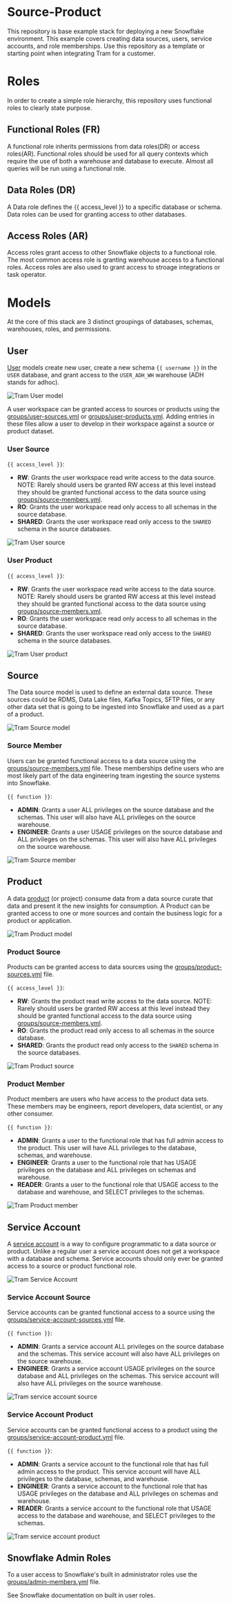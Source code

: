 # Source-Product

This repository is base example stack for deploying a new Snowflake environment.  This example covers creating data sources, users, service accounts, and role memberships.  Use this repository as a template or starting point when integrating Tram for a customer.

# Roles

In order to create a simple role hierarchy, this repository uses functional roles to clearly state purpose.

## Functional Roles (FR)

A functional role inherits permissions from data roles(DR) or access roles(AR).  Functional roles should be used for all query contexts which require the use of both a warehouse and database to execute.  Almost all queries will be run using a functional role.

## Data Roles (DR)

A Data role defines the {{ access_level }} to a specific database or schema.  Data roles can be used for granting access to other databases.

## Access Roles (AR)

Access roles grant access to other Snowflake objects to a functional role.  The most common access role is granting warehouse access to a functional roles.  Access roles are also used to grant access to stroage integrations or task operator.


# Models

At the core of this stack are 3 distinct groupings of databases, schemas, warehouses, roles, and permissions.

## User

[User](models/user.yml) models create new user, create a new schema `{{ username }}` in the `USER` database, and grant access to the `USER_ADH_WH` warehouse (ADH stands for adhoc).

![Tram User model](https://github.com/phdata/tram-cicd-template/blob/main/stacks/source-product/docs/images/phdata-tram-base-stack-user.png?raw=true)

A user workspace can be granted access to sources or products using the [groups/user-sources.yml](groups/users-sources.yml) or [groups/user-products.yml](groups/user-products.yml).  Adding entries in these files allow a user to develop in their workspace against a source or product dataset.

### User Source

`{{ access_level }}`:

- **RW**: Grants the user workspace read write access to the data source.  NOTE: Rarely should users be granted RW access at this level instead they should be granted functional access to the data source using [groups/source-members.yml](groups/source-members.yml).
- **RO**: Grants the user workspace read only access to all schemas in the source database.
- **SHARED**: Grants the user workspace read only access to the `SHARED` schema in the source databases.

![Tram User source](https://github.com/phdata/tram-cicd-template/blob/main/stacks/source-product/docs/images/phdata-tram-base-stack-user-source.png?raw=true)

### User Product

`{{ access_level }}`:

- **RW**: Grants the user workspace read write access to the data source.  NOTE: Rarely should users be granted RW access at this level instead they should be granted functional access to the data source using [groups/source-members.yml](groups/source-members.yml).
- **RO**: Grants the user workspace read only access to all schemas in the source database.
- **SHARED**: Grants the user workspace read only access to the `SHARED` schema in the source databases.

![Tram User product](https://github.com/phdata/tram-cicd-template/blob/main/stacks/source-product/docs/images/phdata-tram-base-stack-user-product.png?raw=true)


## Source

The Data source model is used to define an external data source.  These sources could be RDMS, Data Lake files, Kafka Topics, SFTP files, or any other data set that is going to be ingested into Snowflake and used as a part of a product.

![Tram Source model](https://github.com/phdata/tram-cicd-template/blob/main/stacks/source-product/docs/images/phdata-tram-base-stack-source.png?raw=true)

### Source Member

Users can be granted functional access to a data source using the [groups/source-members.yml](groups/source-members.yml) file.  These memberships define users who are most likely part of the data engineering team ingesting the source systems into Snowflake.

`{{ function }}`:

- **ADMIN**: Grants a user ALL privileges on the source database and the schemas.  This user will also have ALL privileges on the source warehouse.
- **ENGINEER**: Grants a user USAGE privileges on the source database and ALL privileges on the schemas.  This user will also have ALL privileges on the source warehouse.

![Tram Source member](https://github.com/phdata/tram-cicd-template/blob/main/stacks/source-product/docs/images/phdata-tram-base-stack-source-member.png?raw=true)

## Product

A data [product](models/product.yml) (or project) consume data from a data source curate that data and present it the new insights for consumption.  A Product can be granted access to one or more sources and contain the business logic for a product or application.

![Tram Product model](https://github.com/phdata/tram-cicd-template/blob/main/stacks/source-product/docs/images/phdata-tram-base-stack-product.png?raw=true)

### Product Source

Products can be granted access to data sources using the [groups/product-sources.yml](groups/product-sources.yml) file.

`{{ access_level }}`:

- **RW**: Grants the product read write access to the data source.  NOTE: Rarely should users be granted RW access at this level instead they should be granted functional access to the data source using [groups/source-members.yml](groups/source-members.yml).
- **RO**: Grants the product read only access to all schemas in the source database.
- **SHARED**: Grants the product read only access to the `SHARED` schema in the source databases.

![Tram Product source](https://github.com/phdata/tram-cicd-template/blob/main/stacks/source-product/docs/images/phdata-tram-base-stack-product-source.png?raw=true)

### Product Member

Product members are users who have access to the product data sets.  These members may be engineers, report developers, data scientist, or any other consumer.

`{{ function }}`:

- **ADMIN**:  Grants a user to the functional role that has full admin access to the product.  This user will have ALL privileges to the database, schemas, and warehouse.
- **ENGINEER**: Grants a user to the functional role that has USAGE privileges on the database and ALL privileges on schemas and warehouse.
- **READER**: Grants a user to the functional role that USAGE access to the database and warehouse, and SELECT privileges to the schemas.

![Tram Product member](https://github.com/phdata/tram-cicd-template/blob/main/stacks/source-product/docs/images/phdata-tram-base-stack-product-member.png?raw=true)

## Service Account

A [service account](models/service-account.yml) is a way to configure programmatic to a data source or product.  Unlike a regular user a service account does not get a workspace with a database and schema.  Service accounts should only ever be granted access to a source or product functional role.

![Tram Service Account](https://github.com/phdata/tram-cicd-template/blob/main/stacks/source-product/docs/images/phdata-tram-base-stack-service-account.png?raw=true)

### Service Account Source

Service accounts can be granted functional access to a source using the [groups/service-account-sources.yml](groups/service-account-sources.yml) file.

`{{ function }}`:

- **ADMIN**: Grants a service account ALL privileges on the source database and the schemas.  This service account will also have ALL privileges on the source warehouse.
- **ENGINEER**: Grants a service account USAGE privileges on the source database and ALL privileges on the schemas.  This service account will also have ALL privileges on the source warehouse.

![Tram service account source](https://github.com/phdata/tram-cicd-template/blob/main/stacks/source-product/docs/images/phdata-tram-base-stack-service-account-source.png?raw=true)

### Service Account Product

Service accounts can be granted functional access to a product using the [groups/service-account-product.yml](groups/service-account-product.yml) file.

`{{ function }}`:

- **ADMIN**:  Grants a service account to the functional role that has full admin access to the product.  This service account will have ALL privileges to the database, schemas, and warehouse.
- **ENGINEER**: Grants a service account to the functional role that has USAGE privileges on the database and ALL privileges on schemas and warehouse.
- **READER**: Grants a service account to the functional role that USAGE access to the database and warehouse, and SELECT privileges to the schemas.

![Tram service account product](https://github.com/phdata/tram-cicd-template/blob/main/stacks/source-product/docs/images/phdata-tram-base-stack-service-account-product.png?raw=true)

## Snowflake Admin Roles

To a user access to Snowflake's built in administrator roles use the [groups/admin-members.yml](groups/admin-members.yml) file.

See Snowflake documentation on built in user roles.

